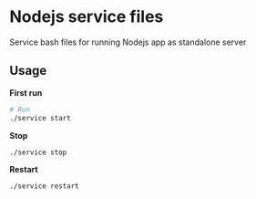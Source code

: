 # Nodejs service files
Service bash files for running Nodejs app as standalone server

## Usage
**First run**
```bash
# Run
./service start
```

**Stop**
```bash
./service stop
```

**Restart**
```bash
./service restart
```
